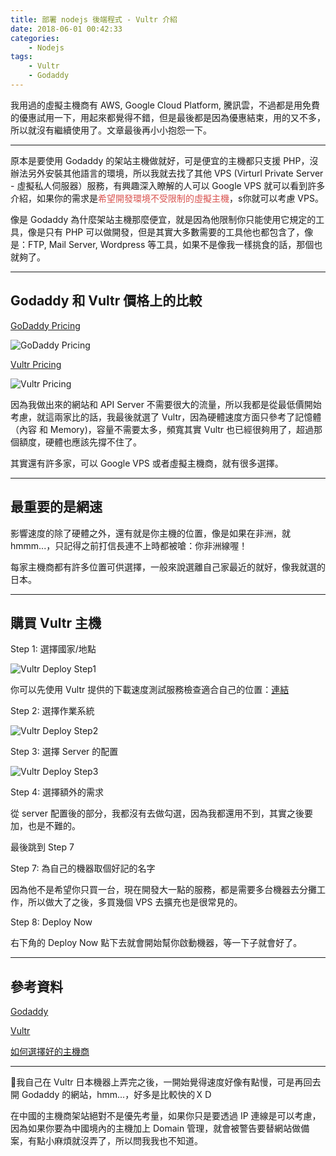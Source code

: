 ```yaml
---
title: 部署 nodejs 後端程式 - Vultr 介紹
date: 2018-06-01 00:42:33
categories:
    - Nodejs
tags:
    - Vultr
    - Godaddy
---
```


我用過的虛擬主機商有 AWS, Google Cloud Platform, 騰訊雲，不過都是用免費的優惠試用一下，用起來都覺得不錯，但是最後都是因為優惠結束，用的又不多，所以就沒有繼續使用了。文章最後再小小抱怨一下。

<!--more-->

---

原本是要使用 Godaddy 的架站主機做就好，可是便宜的主機都只支援 PHP，沒辦法另外安裝其他語言的環境，所以我就去找了其他 VPS (Virturl Private Server - 虛擬私人伺服器）服務，有興趣深入瞭解的人可以 Google VPS 就可以看到許多介紹，如果你的需求是<font color='#d9534f'>希望開發環境不受限制的虛擬主機</font>，s你就可以考慮 VPS。

像是 Godaddy 為什麼架站主機那麼便宜，就是因為他限制你只能使用它規定的工具，像是只有 PHP 可以做開發，但是其實大多數需要的工具他也都包含了，像是：FTP, Mail Server, Wordpress 等工具，如果不是像我一樣挑食的話，那個也就夠了。

---

## Godaddy 和 Vultr 價格上的比較

[GoDaddy Pricing](https://tw.godaddy.com/hosting/vps-hosting?isc=gofhltw01&currencytype=TWD&slid=&pgrid=46463503647&ptaid=kwd-296914754384&mkwid=sU39wqwPM_pcrid_260523076020_pkw_godaddy_pmt_e_pdv_c_&gclid=CjwKCAjwur7YBRA_EiwASXqIHCh9If4ekNGfXnRW9PhyVLOL2UFL1xnM415xMzIlSSAQYFlUqGlW3xoC8OIQAvD_BwE)

![GoDaddy Pricing](/blog/images/godaddy-vps-pricing.png)

[Vultr Pricing](https://www.vultr.com/pricing/)

![Vultr Pricing](/blog/images/vultr-vps-pricing.png)

因為我做出來的網站和 API Server 不需要很大的流量，所以我都是從最低價開始考慮，就這兩家比的話，我最後就選了 Vultr，因為硬體速度方面只參考了記憶體（內容 和 Memory)，容量不需要太多，頻寬其實 Vultr 也已經很夠用了，超過那個額度，硬體也應該先撐不住了。

其實還有許多家，可以 Google VPS 或者虛擬主機商，就有很多選擇。

---

## 最重要的是網速

影響速度的除了硬體之外，還有就是你主機的位置，像是如果在非洲，就 hmmm...，只記得之前打信長連不上時都被嗆：你非洲線喔！

每家主機商都有許多位置可供選擇，一般來說選離自己家最近的就好，像我就選的日本。

---

## 購買 Vultr 主機

Step 1: 選擇國家/地點

![Vultr Deploy Step1](/blog/images/vultr-deploy-step1.png)

你可以先使用 Vultr 提供的下載速度測試服務檢查適合自己的位置：[連結](https://www.vultr.com/faq/#downloadspeedtests)

Step 2: 選擇作業系統

![Vultr Deploy Step2](/blog/images/vultr-deploy-step2.png)

Step 3: 選擇 Server 的配置

![Vultr Deploy Step3](/blog/images/vultr-deploy-step3.png)

Step 4: 選擇額外的需求

從 server 配置後的部分，我都沒有去做勾選，因為我都還用不到，其實之後要加，也是不難的。

最後跳到 Step 7

Step 7: 為自己的機器取個好記的名字

因為他不是希望你只買一台，現在開發大一點的服務，都是需要多台機器去分攤工作，所以做大了之後，多買幾個 VPS 去擴充也是很常見的。

Step 8: Deploy Now

右下角的 Deploy Now 點下去就會開始幫你啟動機器，等一下子就會好了。

---

## 參考資料

[Godaddy](https://tw.godaddy.com/?isc=gofhltw01)

[Vultr](https://www.vultr.com/)

[如何選擇好的主機商](https://www.inside.com.tw/2017/03/17/how-to-picking-the-right-web-hosting)

---

我自己在 Vultr 日本機器上弄完之後，一開始覺得速度好像有點慢，可是再回去開 Godaddy 的網站，hmm...，好多是比較快的ＸＤ

在中國的主機商架站絕對不是優先考量，如果你只是要透過 IP 連線是可以考慮，因為如果你要為中國境內的主機加上 Domain 管理，就會被警告要替網站做備案，有點小麻煩就沒弄了，所以問我我也不知道。